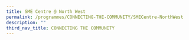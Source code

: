 ```yaml
---
title: SME Centre @ North West
permalink: /programmes/CONNECTING-THE-COMMUNITY/SMECentre-NorthWest
description: ""
third_nav_title: CONNECTING THE COMMUNITY
---
```

